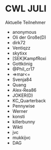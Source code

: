 # CWL JULI
Aktuelle Teilnehmer

- anonymous
- Oli der Große(D)
- dirk72
- Ventiqzz
- skytixx
- [SEK]KampfRoxi
- Gottkönig
- @Phil_cr17
- =>mar<=
- Svenja84
- Quang
- Alex-Rea86
- JOKER(D)
- KC_Quarterback
- Pennywise
- Werner
- konsti
- killerbunny
- Wikti
- jvc
- mukkijvc
- DAG

